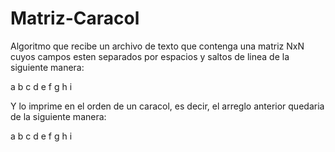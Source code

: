 # Matriz-Caracol

Algoritmo que recibe un archivo de texto que contenga una matriz NxN cuyos campos esten separados por espacios y saltos de linea de la siguiente manera:

a b c
d e f
g h i

Y lo imprime en el orden de un caracol, es decir, el arreglo anterior quedaria de la siguiente manera:

a
b
c
d
e
f
g
h
i
